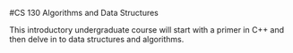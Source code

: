 #CS 130 Algorithms and Data Structures

This introductory undergraduate course will start with a primer in C++ and then delve in to data structures and algorithms.
